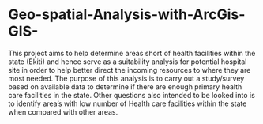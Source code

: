 # Geo-spatial-Analysis-with-ArcGis-GIS-
This project aims to help determine areas short of health facilities within the state (Ekiti) and hence serve as a suitability analysis for potential hospital site in order to help better direct the incoming resources to where they are most needed.
The purpose of this analysis is to carry out a study/survey based on available data to determine if there are enough primary health care facilities in the state.
Other questions also intended to be looked into is to identify area’s with low number of Health care facilities within the state when compared with other areas.
